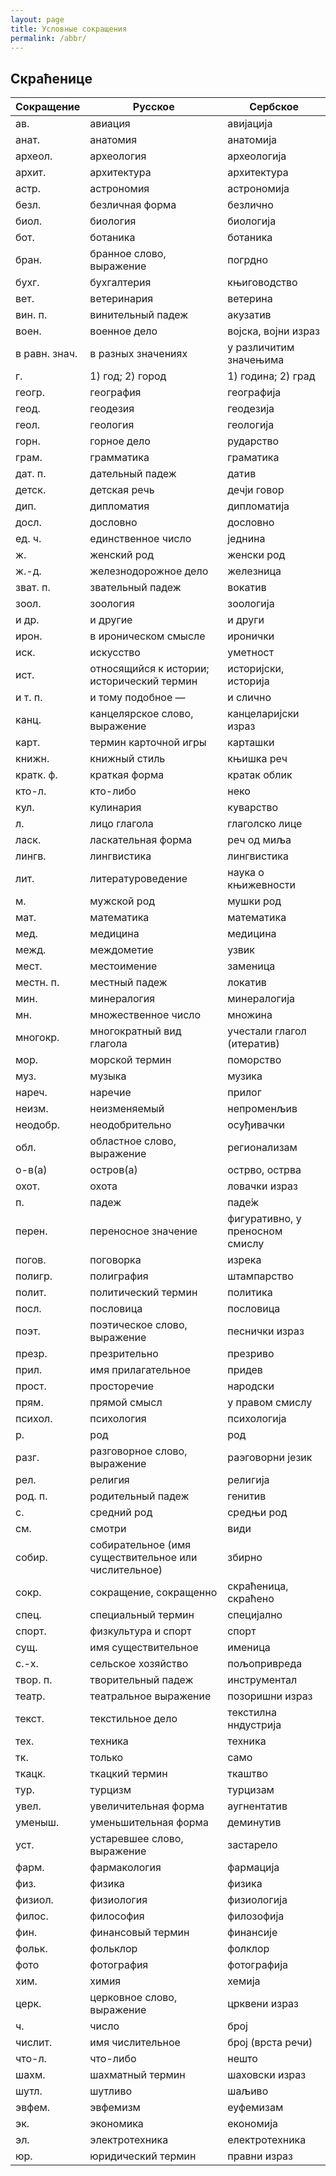```yaml
---
layout: page
title: Условные сокращения
permalink: /abbr/
---
```


## Скраћенице

| Сокращение    | Русское                                              | Сербское                        |
| ------------- | ---------------------------------------------------- | ------------------------------- |
| ав.           | авиация                                              | авијација                       |
| анат.         | анатомия                                             | анатомија                       |
| археол.       | археология                                           | археологија                     |
| архит.        | архитектура                                          | архитектура                     |
| астр.         | астрономия                                           | астрономија                     |
| безл.         | безличная форма                                      | безлично                        |
| биол.         | биология                                             | биологија                       |
| бот.          | ботаника                                             | ботаника                        |
| бран.         | бранное слово, выражение                             | погрдно                         |
| бухг.         | бухгалтерия                                          | књиговодство                    |
| вет.          | ветеринария                                          | ветерина                        |
| вин. п.       | винительный падеж                                    | акузатив                        |
| воен.         | военное дело                                         | војска, војни израз             |
| в равн. знач. | в разных значениях                                   | у различитим значењима          |
| г.            | 1) год; 2) город                                     | 1) година; 2) град              |
| геогр.        | география                                            | географија                      |
| геод.         | геодезия                                             | геодезија                       |
| геол.         | геология                                             | геологија                       |
| горн.         | горное дело                                          | рударство                       |
| грам.         | грамматика                                           | граматика                       |
| дат. п.       | дательный падеж                                      | датив                           |
| детск.        | детская речь                                         | дечји говор                     |
| дип.          | дипломатия                                           | дипломатија                     |
| доcл.         | дословно                                             | дословно                        |
| ед. ч.        | единственное число                                   | једнина                         |
| ж.            | женский род                                          | женски род                      |
| ж.-д.         | железнодорожное дело                                 | железница                       |
| зват. п.      | звательный падеж                                     | вокатив                         |
| зоол.         | зоология                                             | зоологија                       |
| и др.         | и другие                                             | и други                         |
| ирон.         | в ироническом смысле                                 | иронички                        |
| иск.          | искусство                                            | уметност                        |
| ист.          | относящийся к истории; исторический термин           | историјски, историја            |
| и т. п.       | и тому подобное —                                    | и слично                        |
| канц.         | канцелярское слово, выражение                        | канцеларијски израз             |
| карт.         | термин карточной игры                                | карташки                        |
| книжн.        | книжный стиль                                        | књишка реч                      |
| кратк. ф.     | краткая форма                                        | кратак облик                    |
| кто-л.        | кто-либо                                             | неко                            |
| кул.          | кулинария                                            | куварство                       |
| л.            | лицо глагола                                         | глаголско лице                  |
| ласк.         | ласкательная форма                                   | реч од миља                     |
| лингв.        | лингвистика                                          | лингвистика                     |
| лит.          | литературоведение                                    | наука о књижевности             |
| м.            | мужской род                                          | мушки род                       |
| мат.          | математика                                           | математика                      |
| мед.          | медицина                                             | медицина                        |
| межд.         | междометие                                           | узвик                           |
| мест.         | местоимение                                          | заменица                        |
| местн. п.     | местный падеж                                        | локатив                         |
| мин.          | минералогия                                          | минералогија                    |
| мн.           | множественное число                                  | множина                         |
| многокр.      | многократный вид глагола                             | учестали глагол (итератив)      |
| мор.          | морской термин                                       | поморство                       |
| муз.          | музыка                                               | музика                          |
| нареч.        | наречие                                              | прилог                          |
| неизм.        | неизменяемый                                         | непроменљив                     |
| неодобр.      | неодобрительно                                       | осуђивачки                      |
| обл.          | областное слово, выражение                           | регионализам                    |
| о-в(а)        | остров(а)                                            | острво, острва                  |
| охот.         | охота                                                | ловачки израз                   |
| п.            | падеж                                                | паде́ж                        |
| перен.        | переносное значение                                  | фигуративно, у преносном смислу |
| погов.        | поговорка                                            | изрека                          |
| полигр.       | полиграфия                                           | штампарство                     |
| полит.        | политический термин                                  | политика                        |
| посл.         | пословица                                            | пословица                       |
| поэт.         | поэтическое слово, выражение                         | песнички израз                  |
| презр.        | презрительно                                         | презриво                        |
| прил.         | имя прилагательное                                   | придев                          |
| прост.        | просторечие                                          | народски                        |
| прям.         | прямой смысл                                         | у правом смислу                 |
| психол.       | психология                                           | психологија                     |
| р.            | род                                                  | род                             |
| разг.         | разговорное слово, выражение                         | раэговорни језик                |
| рел.          | религия                                              | религија                        |
| род. п.       | родительный падеж                                    | генитив                         |
| с.            | средний род                                          | средњи род                      |
| см.           | смотри                                               | види                            |
| собир.        | собирательное (имя существительное или числительное) | збирно                          |
| сокр.         | сокращение, сокращенно                               | скраћеница, скраћено            |
| спец.         | специальный термин                                   | специјално                      |
| спорт.        | физкультура и спорт                                  | спорт                           |
| сущ.          | имя существительное                                  | именица                         |
| с.-х.         | сельское хозяйство                                   | пољопривреда                    |
| твор. п.      | творительный падеж                                   | инструментал                    |
| театр.        | театральное выражение                                | позоришни израз                 |
| текст.        | текстильное дело                                     | текстилна нндустрија            |
| тех.          | техника                                              | техника                         |
| тк.           | только                                               | само                            |
| ткацк.        | ткацкий термин                                       | ткаштво                         |
| тур.          | турцизм                                              | турцизам                        |
| увел.         | увеличительная форма                                 | аугнентатив                     |
| уменыш.       | уменьшительная форма                                 | деминутив                       |
| уст.          | устаревшее слово, выражение                          | застарело                       |
| фарм.         | фармакология                                         | фармација                       |
| физ.          | физика                                               | физика                          |
| физиол.       | физиология                                           | физиологија                     |
| филос.        | философия                                            | филозофија                      |
| фин.          | финансовый термин                                    | финансије                       |
| фольк.        | фольклор                                             | фолклор                         |
| фото          | фотография                                           | фотографија                     |
| хим.          | химия                                                | хемија                          |
| церк.         | церковное слово, выражение                           | црквени израз                   |
| ч.            | число                                                | број                            |
| числит.       | имя числительное                                     | број (врста речи)               |
| что-л.        | что-либо                                             | нешто                           |
| шахм.         | шахматный термин                                     | шаховски израз                  |
| шутл.         | шутливо                                              | шаљиво                          |
| эвфем.        | эвфемизм                                             | еуфемизам                       |
| эк.           | экономика                                            | економија                       |
| эл.           | электротехника                                       | електротехника                  |
| юр.           | юридический термин                                   | правни израз                    |
